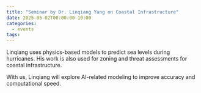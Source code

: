 ```yaml
---
title: "Seminar by Dr. Linqiang Yang on Coastal Infrastructure"
date: 2025-05-02T00:00:00-10:00
categories:
  - events
tags:
---
```


Linqiang uses physics-based models to predict sea levels during hurricanes. His work is also used for zoning and threat assessments for coastal infrastructure.

With us, Linqiang will explore AI-related modeling to improve accuracy and computational speed.

